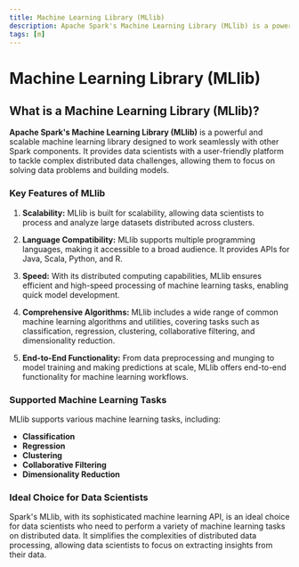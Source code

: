 ```yaml
---
title: Machine Learning Library (MLlib)
description: Apache Spark's Machine Learning Library (MLlib) is a powerful and scalable machine learning library designed to work seamlessly with other Spark components. It provides data scientists with a user-friendly platform to tackle complex distributed data challenges, allowing them to focus on solving data problems and building models.
tags: [m]
---
```


# Machine Learning Library (MLlib)

## What is a Machine Learning Library (MLlib)?

**Apache Spark's Machine Learning Library (MLlib)** is a powerful and scalable machine learning library designed to work seamlessly with other Spark components. It provides data scientists with a user-friendly platform to tackle complex distributed data challenges, allowing them to focus on solving data problems and building models.

### Key Features of MLlib

1. **Scalability:** MLlib is built for scalability, allowing data scientists to process and analyze large datasets distributed across clusters.

2. **Language Compatibility:** MLlib supports multiple programming languages, making it accessible to a broad audience. It provides APIs for Java, Scala, Python, and R.

3. **Speed:** With its distributed computing capabilities, MLlib ensures efficient and high-speed processing of machine learning tasks, enabling quick model development.

4. **Comprehensive Algorithms:** MLlib includes a wide range of common machine learning algorithms and utilities, covering tasks such as classification, regression, clustering, collaborative filtering, and dimensionality reduction.

5. **End-to-End Functionality:** From data preprocessing and munging to model training and making predictions at scale, MLlib offers end-to-end functionality for machine learning workflows.

### Supported Machine Learning Tasks

MLlib supports various machine learning tasks, including:

- **Classification**
- **Regression**
- **Clustering**
- **Collaborative Filtering**
- **Dimensionality Reduction**

### Ideal Choice for Data Scientists

Spark's MLlib, with its sophisticated machine learning API, is an ideal choice for data scientists who need to perform a variety of machine learning tasks on distributed data. It simplifies the complexities of distributed data processing, allowing data scientists to focus on extracting insights from their data.
